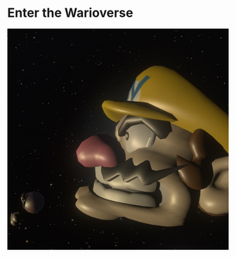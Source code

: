 # Enter the Warioverse
![enterthewarioverse](https://raw.githubusercontent.com/Roggsy/enterthewarioverse/main/rose.WarioSpace.png)